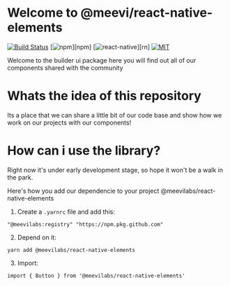 # Welcome to @meevi/react-native-elements

[![Build Status][check-badge]][workflows]
[![npm][npm-badge]][npm]
[![react-native][rn-badge]][rn]
[![MIT][license-badge]][license]

[npm-badge]: https://img.shields.io/npm/v/@meevilabs/react-native-elements.svg
[rn-badge]: https://img.shields.io/badge/react--native-v0.61-05A5D1.svg
[license-badge]: https://img.shields.io/dub/l/vibe-d.svg
[license]: https://raw.githubusercontent.com/meevilabs/react-native-element/master/LICENSE.md
[workflows]: https://github.com/meevilabs/react-native-elements/actions
[check-badge]: https://github.com/meevilabs/react-native-elements/workflows/check/badge.svg

Welcome to the builder ui package here you will find out all of our components shared with the community

# Whats the idea of this repository

Its a place that we can share a little bit of our code base and show how we work on our projects with our components!

# How can i use the library?

Right now it's under early development stage, so hope it won't be a walk in the park.

Here's how you add our dependencie to your project @meevilabs/react-native-elements

1. Create a `.yarnrc` file and add this:

```
"@meevilabs:registry" "https://npm.pkg.github.com"
```

2. Depend on it:

```
yarn add @meevilabs/react-native-elements
```

3. Import:

```
import { Button } from '@meevilabs/react-native-elements'
```
